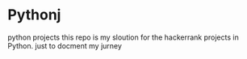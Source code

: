 # Pythonj
python projects
this repo is my sloution for the hackerrank projects in Python. 
just to docment my jurney 
